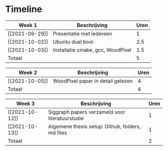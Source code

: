 # Timeline

| Week 1         | Beschrijving                      | Uren |
| -------------- | --------------------------------- | ---- |
| [[2021-09-29]] | Presentatie met iedereen          | 1    |
| [[2021-10-02]] | Ubuntu dual bool                  | 2.5  |
| [[2021-10-03]] | Installatie cmake, gcc, WoodPixel | 1.5  |
| Totaal         |                                   | 5    | 

| Week 2         | Beschrijving                      | Uren |
| -------------- | --------------------------------- | ---- |
| [[2021-10-05]] | WoodPixel paper in detail gelezen | 4    |
| Totaal         |                                   | 4    | 

| Week 3         | Beschrijving                                     | Uren |
| -------------- | ------------------------------------------------ | ---- |
| [[2021-10-12]] | Siggraph papers verzameld voor literatuurstudie  | 1    |
| [[2021-10-13]] | Algemene thesis setup: Github, folders, md files | 1    | 
| Totaal         |                                                  | 2    |

